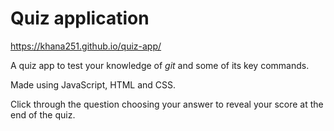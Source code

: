# Quiz application

https://khana251.github.io/quiz-app/

A quiz app to test your knowledge of *git* and some of its key commands.

Made using JavaScript, HTML and CSS. 

Click through the question choosing your answer to reveal your score at the end of the quiz.
